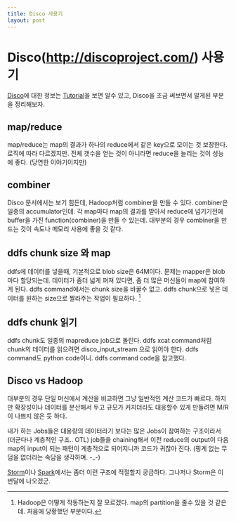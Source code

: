 ```yaml
---
title: Disco 사용기 
layout: post
---
```


# Disco(http://discoproject.com/) 사용기

[Disco][Disco]에 대한 정보는 [Tutorial][Tutorial]을 보면 알수 있고, Disco을 조금 써보면서 알게된 부분을 정리해보자. 

## map/reduce

map/reduce는 map의 결과가 하나의 reduce에서 같은 key으로 모이는 것 보장한다.로직에 따라 다르겠지만.  전체 갯수을 얻는 것이 아니라면 reduce을 늘리는 것이 성능에 좋다. (당연한 이야기이지만)   

## combiner

Disco 문서에서는 보기 힘든데, Hadoop처럼 combiner을 만들 수 있다. combiner은 일종의 accumulator인데. 각 map마다 map의 결과를 받아서 reduce에 넘기기전에 buffer을 가진 function(combiner)을 만들 수 있는데. 대부분의 경우 combiner을 만드는 것이 속도나 메모리 사용에 좋을 것 같다.  

 
## ddfs chunk size 와 map 
ddfs에 데이터를 넣을때, 기본적으로 blob size은 64M이다. 문제는 mapper은 blob마다 할당되는데. 데이터가 좀더 넓게 펴져 있다면, 좀 더 많은 머신들이 map에 참여하게 된다. 
ddfs command에서는 chunk size을 바꿀수 없고. ddfs chunk으로 넣은 데이터를 원하는 size으로 짤라주는 작업이 필요하다. [^1]

## ddfs chunk 읽기 

ddfs chunk도 일종의 mapreduce job으로 돌린다. ddfs xcat command처럼 chunk의 데이터를 읽으려면 
disco_input_stream 으로 읽어야 한다. 
ddfs command도 python code이니. ddfs command code을 참고했다. 

## Disco vs Hadoop

대부분의 경우 단일 머신에서 계산을 비교하면 그냥 일반적인 계산 코드가 빠르다. 하지만 확장성이나 데이터를 분산해서 두고 규모가 커지더라도 대응할수 있게 만들려면 M/R이 나쁘지 않은 듯 하다. 

내가 하는 Jobs들은 대용량의 데이터라기 보다는 많은 Jobs이 참여하는 구조이라서 (더군다나 계층적인 구조.. OTL) job들을 chaining해서 이전 reduce의 output이 다음 map의 input이 되는 패턴이 계층적으로 되어지니까 코드가 귀찮아 진다. (핑계 없는 무덤을 없더라는 속담을 생각하며. -_-)


[Storm][Storm]이나 [Spark][Spark]에서는 좀더 이런 구조에 적절할지 궁금하다. 
그나저나 Storm은 이번달에 나오겠군. 


[Disco]: http://discoproject.com/
[Tutorial]: http://discoproject.org/doc/start/tutorial.html
[Spark]: https://github.com/mesos/spark
[Storm]: http://engineering.twitter.com/2011/08/storm-is-coming-more-details-and-plans.html

[^1]: Hadoop은 어떻게 작동하는지 잘 모르겠다. map의 partition을 줄수 있을 것 같은데. 처음에 당황했던 부분이다. 



